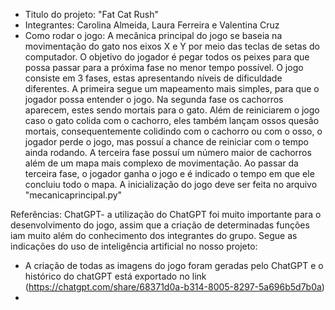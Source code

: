 - Titulo do projeto: "Fat Cat Rush"
- Integrantes: Carolina Almeida, Laura Ferreira e Valentina Cruz
- Como rodar o jogo: A mecânica principal do jogo se baseia na movimentação do gato nos eixos X e Y por meio das teclas de setas do computador. O 
objetivo do jogador é pegar todos os peixes para que possa passar para a próxima fase no menor tempo possível. O jogo consiste em 3 fases, estas
apresentando níveis de dificuldade diferentes. A primeira segue um mapeamento mais simples, para que o jogador possa entender o jogo. Na segunda fase os cachorros aparecem, estes sendo mortais para o gato. Além de reiniciarem o jogo caso o gato colida com o cachorro, eles também lançam ossos quesão mortais, consequentemente colidindo com o cachorro ou com o osso, o jogador perde o jogo, mas possuí a chance de reiniciar com o tempo ainda rodando. A terceira fase possuí um número maior de cachorros além de um mapa mais complexo de movimentação. Ao passar da terceira fase, o jogador ganha o jogo e é indicado o tempo em que ele concluiu todo o mapa.
A inicialização do jogo deve ser feita no arquivo "mecanicaprincipal.py"


Referências:
ChatGPT- a utilização do ChatGPT foi muito importante para o desenvolvimento do jogo, assim que a criação de determinadas funções iam muito além do
conhecimento dos integrantes do grupo. Segue as indicações do uso de inteligência artificial no nosso projeto:
- A criação de todas as imagens do jogo foram geradas pelo ChatGPT e o histórico do chatGPT está exportado no link (https://chatgpt.com/share/68371d0a-b314-8005-8297-5a696b5d7b0a)
-  
